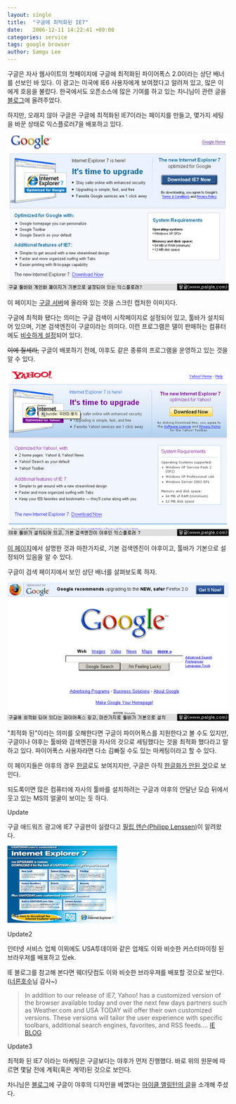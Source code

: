 ```yaml
---
layout: single
title:  "구글에 최적화된 IE7"
date:   2006-12-11 14:22:41 +09:00
categories: service
tags: google browser
author: Samgu Lee
---
```

구글은 자사 웹사이트의 첫페이지에 구글에 최적화된 파이어폭스 2.0이라는 상단 배너를 선보인 바 있다. 이 광고는 미국에 IE6 사용자에게 보여졌다고 알려져 있고, 많은 이에게 호응을 불렀다. 한국에서도 오픈소스에 많은 기여를 하고 있는 차니님이 관련 글을 [블로그](http://channy.tistory.com/105)에 올려주었다.

하지만, 오래지 않아 구글은 구글에 최적화된 IE7이라는 페이지를 만들고, 몇가지 세팅을 바꾼 상태로 익스플로러7을 배포하고 있다.

![구글에 최적화된 익스플로러7](/assets/ie7-for-google.jpg)

이 페이지는 [구글 서버](http://www.google.com/toolbar/ie7/)에 올라와 있는 것을 스크린 캡처한 이미지다.

구글에 최적화 됐다는 의미는 구글 검색이 시작페이지로 설정되어 있고, 툴바가 설치되어 있으며, 기본 검색엔진이 구글이라는 의미다. 이런 프로그램은 델이 판매하는 컴퓨터에도 [비슷하게 설정](http://www.palgle.com/2006/05/26/google_dell_pack/)되어 있다.

~~이에 질세라,~~ 구글이 배포하기 전에, 야후도 같은 종류의 프로그램을 운영하고 있는 것을 알 수 있다.

![야후에 최적화된 익스플로러7](/assets/ie7-for-yahoo.jpg)

[이 페이지](http://downloads.yahoo.com/internetexplorer/)에서 설명한 것과 마찬가지로, 기본 검색엔진이 야후이고, 툴바가 기본으로 설정되어 있음을 알 수 있다.

구글이 검색 페이지에서 보인 상단 배너를 살펴보도록 하자.

![구글에 최적화 된 파이어폭스2](/assets/google-homepage-ad-for-toolbar.jpg)

"최적화 된"이라는 의미를 오해한다면 구글이 파이어폭스를 지원한다고 볼 수도 있지만, 구글이나 야후는 툴바와 검색엔진을 자사의 것으로 세팅했다는 것을 최적화 했다라고 말하고 있다. 파이어폭스 사용자라면 다소 김빠질 수도 있는 마케팅이라고 할 수 있다.

이 페이지들은 야후의 경우 [한글](http://kr.downloads.yahoo.com/internetexplorer/)로도 보여지지만, 구글은 아직 [한글화가 안된 것](http://www.google.co.kr/toolbar/ie7/)으로 보인다.

되도록이면 많은 컴퓨터에 자사의 툴바를 설치하려는 구글과 야후의 안달난 모습 뒤에서 웃고 있는 MS의 얼굴이 보이는 듯 하다.

Update

구글 애드워즈 광고에 IE7 구글판이 실렸다고 [필립 렌슨(Philipp Lenssen)](http://blog.outer-court.com/archive/2006-12-11-n30.html)이 알려왔다.

![USA투데이에 커스터마이징 된 IE7](/assets/ie7-for-ustoday.jpg)

Update2

인터넷 서비스 업체 이외에도 USA투데이와 같은 업체도 이와 비슷한 커스터마이징 된 브라우져를 배포하고 있ek.

IE 블로그를 참고해 본다면 웨더닷컴도 이와 비슷한 브라우져를 배포할 것으로 보인다.([너른호수](http://widelake.net/)님 감사~)

> In addition to our release of IE7, Yahoo! has a customized version of the browser available today and over the next few days partners such as Weather.com and USA TODAY will offer their own customized versions. These versions will tailor the user experience with specific toolbars, additional search engines, favorites, and RSS feeds.... [IE BLOG](http://blogs.msdn.com/ie/archive/2006/10/18/internet-explorer-7-for-windows-xp-available-now.aspx)

Update3

최적화 된 IE7 이라는 마케팅은 구글보다는 야후가 먼저 진행했다. 바로 위의 원문에 따르면 몇달 전에 계획(혹은 계약)된 것으로 보인다.

차니님은 [블로그](http://channy.tistory.com/106)에 구글이 야후의 디자인을 베꼈다는 [마이클 앨링턴의 글](http://www.techcrunch.com/2006/12/11/google-copies-ie7-promo-material-from-yahoo/)을 소개해 주셨다.
